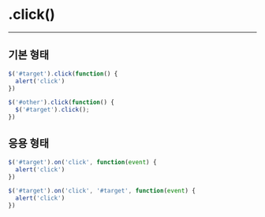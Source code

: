 # .click()
---

## 기본 형태
~~~js
$('#target').click(function() {
  alert('click')
})
~~~

~~~js
$('#other').click(function() {
  $('#target').click();
})
~~~

## 응용 형태
~~~js
$('#target').on('click', function(event) {
  alert('click')
})
~~~

~~~js
$('#target').on('click', '#target', function(event) {
  alert('click')
})
~~~
